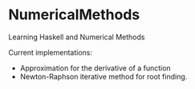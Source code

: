 # NumericalMethods
Learning Haskell and Numerical Methods

Current implementations:
- Approximation for the derivative of a function
- Newton-Raphson iterative method for root finding.
